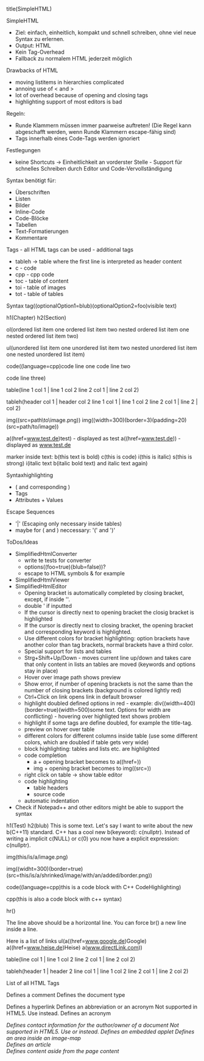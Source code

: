 title(SimpleHTML)

SimpleHTML
* Ziel: einfach, einheitlich, kompakt und schnell schreiben, ohne viel neue Syntax zu erlernen.
* Output: HTML
* Kein Tag-Overhead
* Fallback zu normalem HTML jederzeit möglich

Drawbacks of HTML
* moving listitems in hierarchies complicated
* annoing use of < and >
* lot of overhead because of opening and closing tags
* highlighting support of most editors is bad

Regeln:
* Runde Klammern müssen immer paarweise auftreten! (Die Regel kann abgeschafft werden, wenn Runde Klammern escape-fähig sind)
* Tags innerhalb eines Code-Tags werden ignoriert

Festlegungen
* keine Shortcuts -> Einheitlichkeit an vorderster Stelle - Support für schnelles Schreiben durch Editor und Code-Vervollständigung

Syntax benötigt für:
* Überschriften
* Listen
* Bilder
* Inline-Code
* Code-Blöcke
* Tabellen
* Text-Formatierungen
* Kommentare

Tags - all HTML tags can be used - additional tags
* tableh -> table where the first line is interpreted as header content
* c - code
* cpp - cpp code
* toc - table of content
* toi - table of images
* tot - table of tables

Syntax
tag((optionalOption1=blub)(optionalOption2=foo)visible text)

h1(Chapter)
h2(Section)

ol(ordered list item one
ordered list item two
  nested ordered list item one
  nested ordered list item two)

ul(unordered list item one
unordered list item two
  nested unordered list item one
  nested unordered list item)

code((language=cpp)code line one
code line two

code line three)

table(line 1 col 1 | line 1 col 2
line 2 col 1 | line 2 col 2)

tableh(header col 1 | header col 2
line 1 col 1 | line 1 col 2
line 2 col 1 | line 2 \| col 2)

img((src=path\to\image.png))
img((width=300)(border=3)(padding=20)(src=path/to/image))

a((href=www.test.de)test) - displayed as test
a((href=www.test.de)) - displayed as www.test.de

marker inside text: b(this text is bold) c(this is code) i(this is italic) s(this is strong) i(italic text b(italic bold text) and italic text again)

Syntaxhighlighting
* ( and corresponding )
* Tags
* Attributes + Values

Escape Sequences
* '|' (Escaping only necessary inside tables)
* maybe for ( and ) neccessary: '(' and ')'

ToDos/Ideas
* SimplifiedHtmlConverter
  * write te tests for converter
  * options((foo=true)(blub=false))?
  * escape to HTML symbols & for example
* SimplifiedHtmlViewer
* SimplifiedHtmlEditor
  * Opening bracket is automatically completed by closing bracket, except, if inside ''.
  * double ' if inputted
  * If the cursor is directly next to opening bracket the closig bracket is highlighted
  * If the cursor is directly next to closing bracket, the opening bracket and corresponding keyword is highlighted.
  * Use different colors for bracket highlighting: option brackets have another color than tag brackets, normal brackets have a third color.
  * Special support for lists and tables
  * Strg+Shift+Up/Down - moves current line up/down and takes care that only content in lists an tables are moved (keywords and options stay in place)
  * Hover over image path shows preview
  * Show error, if number of opening brackets is not the same than the number of closing brackets (background is colored lightly red)
  * Ctrl+Click on link opens link in default browser
  * highlight doubled defined options in red - example: div((width=400)(border=true)(width=500)some text. Options for width are conflicting) - hovering over highligted text shows problem
  * highlight if some tags are define doubled, for example the title-tag. 
  * preview on hover over table
  * different colors for different columns inside table (use some different colors, which are doubled if table gets very wide)
  * block highlighting: tables and lists etc. are highlighted
  * code completion
    * a + opening bracket becomes to a((href=))
    * img + opening bracket becomes to img((src=))
  * right click on table -> show table editor
  * code highlighting
    * table headers
    * source code
  * automatic indentation
* Check if Notepad++ and other editors might be able to support the syntax

h1(Test)
h2(blub)
This is some text. Let's say I want to write about the new b(C++11) standard.
C++ has a cool new b(keyword): c(nullptr).
Instead of writing a implicit c(NULL) or c(0) you now have a explicit expression: c(nullptr).

img(this/is/a/image.png)

img((widht=300)(border=true)(src=this/is/a/shrinked/image/with/an/added/border.png))

code((language=cpp)this is a code block
with C++ CodeHighlighting)

cpp(this is also a code block
with c++ syntax)

hr()

The line above should be a horizontal line.
You can force br() a new line inside a line.

Here is a list of links
ul(a((href=www.google.de)Google)
a((href=www.heise.de)Heise)
a(www.directLink.com))

table(line col 1 | line 1 col 2
line 2 col 1 | line 2 col 2)

tableh(header 1 | header 2
line col 1 | line 1 col 2
line 2 col 1 | line 2 col 2)


List of all HTML Tags
<!--...-->	Defines a comment
<!DOCTYPE> 	Defines the document type
<a>	Defines a hyperlink
<abbr>	Defines an abbreviation or an acronym
<acronym>	Not supported in HTML5. Use <abbr> instead.
Defines an acronym
<address>	Defines contact information for the author/owner of a document
<applet>	Not supported in HTML5. Use <embed> or <object> instead.
Defines an embedded applet
<area>	Defines an area inside an image-map
<article>	Defines an article
<aside>	Defines content aside from the page content
<audio>	Defines sound content
<b>	Defines bold text
<base>	Specifies the base URL/target for all relative URLs in a document
<basefont>	Not supported in HTML5. Use CSS instead.
Specifies a default color, size, and font for all text in a document
<bdi>	Isolates a part of text that might be formatted in a different direction from other text outside it
<bdo>	Overrides the current text direction
<big>	Not supported in HTML5. Use CSS instead.
Defines big text
<blockquote>	Defines a section that is quoted from another source
<body>	Defines the document's body
<br>	Defines a single line break
<button>	Defines a clickable button
<canvas>	Used to draw graphics, on the fly, via scripting (usually JavaScript)
<caption>	Defines a table caption
<center>	Not supported in HTML5. Use CSS instead.
Defines centered text
<cite>	Defines the title of a work
<code>	Defines a piece of computer code
<col>	Specifies column properties for each column within a <colgroup> element 
<colgroup>	Specifies a group of one or more columns in a table for formatting
<datalist>	Specifies a list of pre-defined options for input controls
<dd>	Defines a description/value of a term in a description list
<del>	Defines text that has been deleted from a document
<details>	Defines additional details that the user can view or hide
<dfn>	Represents the defining instance of a term
<dialog>	Defines a dialog box or window
<dir>	Not supported in HTML5. Use <ul> instead.
Defines a directory list
<div>	Defines a section in a document
<dl>	Defines a description list
<dt>	Defines a term/name in a description list
<em>	Defines emphasized text 
<embed>	Defines a container for an external (non-HTML) application
<fieldset>	Groups related elements in a form
<figcaption>	Defines a caption for a <figure> element
<figure>	Specifies self-contained content
<font>	Not supported in HTML5. Use CSS instead.
Defines font, color, and size for text
<footer>	Defines a footer for a document or section
<form>	Defines an HTML form for user input
<frame>	Not supported in HTML5.
Defines a window (a frame) in a frameset
<frameset>	Not supported in HTML5.
Defines a set of frames
<h1> to <h6>	Defines HTML headings
<head>	Defines information about the document
<header>	Defines a header for a document or section
<hr>	Defines a thematic change in the content
<html>	Defines the root of an HTML document
<i>	Defines a part of text in an alternate voice or mood
<iframe>	Defines an inline frame
<img>	Defines an image
<input>	Defines an input control
<ins>	Defines a text that has been inserted into a document
<kbd>	Defines keyboard input
<keygen>	Defines a key-pair generator field (for forms)
<label>	Defines a label for an <input> element
<legend>	Defines a caption for a <fieldset> element
<li>	Defines a list item
<link>	Defines the relationship between a document and an external resource (most used to link to style sheets)
<main>	Specifies the main content of a document
<map>	Defines a client-side image-map
<mark>	Defines marked/highlighted text
<menu>	Defines a list/menu of commands
<menuitem>	Defines a command/menu item that the user can invoke from a popup menu
<meta>	Defines metadata about an HTML document
<meter>	Defines a scalar measurement within a known range (a gauge)
<nav>	Defines navigation links
<noframes>	Not supported in HTML5.
Defines an alternate content for users that do not support frames
<noscript>	Defines an alternate content for users that do not support client-side scripts
<object>	Defines an embedded object
<ol>	Defines an ordered list
<optgroup>	Defines a group of related options in a drop-down list
<option>	Defines an option in a drop-down list
<output>	Defines the result of a calculation
<p>	Defines a paragraph
<param>	Defines a parameter for an object
<pre>	Defines preformatted text
<progress>	Represents the progress of a task
<q>	Defines a short quotation
<rp>	Defines what to show in browsers that do not support ruby annotations
<rt>	Defines an explanation/pronunciation of characters (for East Asian typography)
<ruby>	Defines a ruby annotation (for East Asian typography)
<s>	Defines text that is no longer correct
<samp>	Defines sample output from a computer program
<script>	Defines a client-side script
<section>	Defines a section in a document
<select>	Defines a drop-down list
<small>	Defines smaller text
<source>	Defines multiple media resources for media elements (<video> and <audio>)
<span>	Defines a section in a document
<strike>	Not supported in HTML5. Use <del> or <s> instead.
Defines strikethrough text
<strong>	Defines important text
<style>	Defines style information for a document
<sub>	Defines subscripted text
<summary>	Defines a visible heading for a <details> element
<sup>	Defines superscripted text
<table>	Defines a table
<tbody>	Groups the body content in a table
<td>	Defines a cell in a table
<textarea>	Defines a multiline input control (text area)
<tfoot>	Groups the footer content in a table
<th>	Defines a header cell in a table
<thead>	Groups the header content in a table
<time>	Defines a date/time
<title>	Defines a title for the document
<tr>	Defines a row in a table
<track>	Defines text tracks for media elements (<video> and <audio>)
<tt>	Not supported in HTML5. Use CSS instead.
Defines teletype text
<u>	Defines text that should be stylistically different from normal text
<ul>	Defines an unordered list
<var>	Defines a variable
<video>	Defines a video or movie
<wbr>	Defines a possible line-break
